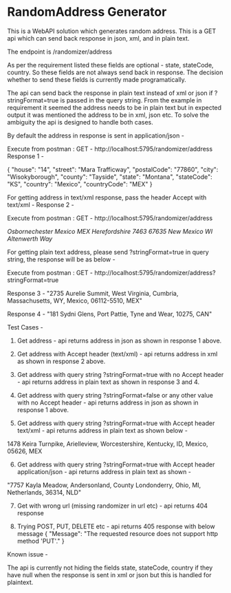 # RandomAddress Generator

This is a WebAPI solution which generates random address. This is a GET api which can send back response in json, xml, and in plain text.

The endpoint is /randomizer/address

As per the requirement listed these fields are optional - state, stateCode, country. So these fields are not always send back in response. The decision whether to send these fields is currently made programatically.

The api can send back the response in plain text instead of xml or json if ?stringFormat=true is passed in the query string. From the example in requirement it seemed the address needs to be in plain text but in expected output it was mentioned the address to be in xml, json etc. To solve the ambiguity the api is designed to handle both cases.

By default the address in response is sent in application/json -

Execute from postman : GET - http://localhost:5795/randomizer/address
Response 1 -

{
    "house": "14",
    "street": "Mara Trafficway",
    "postalCode": "77860",
    "city": "Wisokyborough",
    "county": "Tayside",
    "state": "Montana",
    "stateCode": "KS",
    "country": "Mexico",
    "countryCode": "MEX"
}

For getting address in text/xml response, pass the header Accept with text/xml -
Response 2 -

Execute from postman : GET - http://localhost:5795/randomizer/address

<Address xmlns:i="http://www.w3.org/2001/XMLSchema-instance" xmlns="http://schemas.datacontract.org/2004/07/RandomAddressGenerator.Controllers">
    <city>Osbornechester</city>
    <country>Mexico</country>
    <countryCode>MEX</countryCode>
    <county>Herefordshire</county>
    <house>7463</house>
    <postalCode>67635</postalCode>
    <state>New Mexico</state>
    <stateCode>WI</stateCode>
    <street>Altenwerth Way</street>
</Address>

For getting plain text address, please send ?stringFormat=true in query string, the response will be as below -

Execute from postman : GET - http://localhost:5795/randomizer/address?stringFormat=true

Response 3 - "2735 Aurelie Summit, West Virginia, Cumbria, Massachusetts, WY, Mexico, 06112-5510, MEX"

Response 4 -  "181 Sydni Glens, Port Pattie, Tyne and Wear, 10275, CAN"

Test Cases -

1. Get address - api returns address in json as shown in response 1 above.

2. Get address with Accept header (text/xml) - api returns address in xml as shown in response 2 above.

3. Get address with query string ?stringFormat=true with no Accept header - api returns address in plain text as shown in response 3 and 4.

4. Get address with query string ?stringFormat=false or any other value with no Accept header - api returns address in json as shown in response 1 above.

5. Get address with query string ?stringFormat=true with Accept header text/xml - api returns address in plain text as shown below -

<string xmlns="http://schemas.microsoft.com/2003/10/Serialization/">1478 Keira Turnpike, Arielleview, Worcestershire, Kentucky, ID, Mexico, 05626, MEX</string>

6. Get address with query string ?stringFormat=true with Accept header application/json - api returns address in plain text as shown - 

"7757 Kayla Meadow, Andersonland, County Londonderry, Ohio, MI, Netherlands, 36314, NLD"

7. Get with wrong url (missing randomizer in url etc) - api returns 404 response

8. Trying POST, PUT, DELETE etc - api returns 405 response with below message
    {
    "Message": "The requested resource does not support http method 'PUT'."
    }


Known issue -

The api is currently not hiding the fields state, stateCode, country if they have null when the response is sent in xml or json but this is handled for plaintext.
